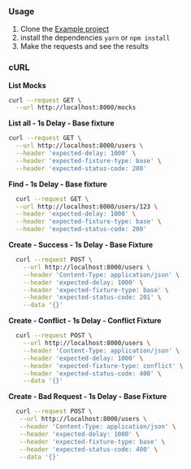 ### Usage

1. Clone the  [Example project](https://github.com/leoavelino7/mocker-api/tree/main/examples)
2. install the dependencies `yarn` or `npm install`
3. Make the requests and see the results

### **cURL**

**List Mocks**

```bash
curl --request GET \
  --url http://localhost:8000/mocks
```

**List all - 1s Delay - Base fixture**

```bash
curl --request GET \
  --url http://localhost:8000/users \
  --header 'expected-delay: 1000' \
  --header 'expected-fixture-type: base' \
  --header 'expected-status-code: 200'
```

**Find - 1s Delay - Base fixture**

```bash
  curl --request GET \
  --url http://localhost:8000/users/123 \
  --header 'expected-delay: 1000' \
  --header 'expected-fixture-type: base' \
  --header 'expected-status-code: 200'
```

**Create - Success - 1s Delay - Base Fixture**

```bash
  curl --request POST \
    --url http://localhost:8000/users \
    --header 'Content-Type: application/json' \
    --header 'expected-delay: 1000' \
    --header 'expected-fixture-type: base' \
    --header 'expected-status-code: 201' \
    --data '{}'
```

**Create - Conflict - 1s Delay - Conflict Fixture**

```bash
  curl --request POST \
    --url http://localhost:8000/users \
    --header 'Content-Type: application/json' \
    --header 'expected-delay: 1000' \
    --header 'expected-fixture-type: conflict' \
    --header 'expected-status-code: 400' \
    --data '{}'
```

**Create - Bad Request - 1s Delay - Base Fixture**

```bash
  curl --request POST \
   --url http://localhost:8000/users \
   --header 'Content-Type: application/json' \
   --header 'expected-delay: 1000' \
   --header 'expected-fixture-type: base' \
   --header 'expected-status-code: 400' \
   --data '{}'
```
